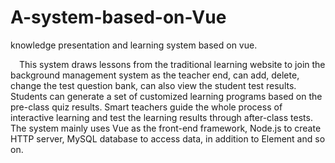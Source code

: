 # A-system-based-on-Vue
knowledge presentation and learning system based on vue.

&emsp;This system draws lessons from the traditional learning website to join the background management system as the teacher end, can add, delete, change the test question bank, can also view the student test results. Students can generate a set of customized learning programs based on the pre-class quiz results. Smart teachers guide the whole process of interactive learning and test the learning results through after-class tests. The system mainly uses Vue as the front-end framework, Node.js to create HTTP server, MySQL database to access data, in addition to Element and so on. 
